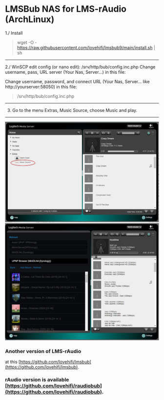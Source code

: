 # LMSBub NAS for LMS-rAudio (ArchLinux)
>
1./ Install
> wget -O - https://raw.githubusercontent.com/lovehifi/lmsbub9/main/install.sh | sh
>
>
>
---------------
2./ WinSCP edit config (or nano edit): /srv/http/bub/config.inc.php
Change username, pass, URL server (Your Nas, Server...) in this file:
>
Change username, password, and connect URL (Your Nas, Server... like http://yourserver:58050) in this file:
> /srv/http/bub/config.inc.php
>
-----------------
3. Go to the menu Extras, Music Source, choose Music and play.
------------------
![Screenshot](screenshot1.jpg)
![Screenshot](screenshot3.jpg)

### Another version of LMS-rAudio
>
at this [https://github.com/lovehifi/lmsbub](https://github.com/lovehifi/lmsbub).
>
### rAudio version is available [https://github.com/lovehifi/raudiobub](https://github.com/lovehifi/raudiobub).
